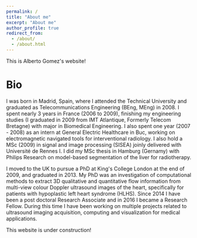 ```yaml
---
permalink: /
title: "About me"
excerpt: "About me"
author_profile: true
redirect_from: 
  - /about/
  - /about.html
---
```


This is Alberto Gomez's website!

Bio
======
I was born in Madrid, Spain, where I attended the Technical University and graduated as Telecommunications Engineering (BEng, MEng) in 2008. I spent nearly 3 years in France (2006 to 2009), finishing my engineering studies (I graduated in 2009 from IMT Atlantique, Formerly Telecom Bretagne) with major in Biomedical Engineering. I also spent one year (2007 - 2008) as an intern at General Electric Healthcare in Buc, working on electromagnetic navigated tools for interventional radiology. I also hold a MSc (2009) in signal and image processing (SISEA) joinly delivered with Université de Rennes I. I did my MSc thesis in Hamburg (Gernamy) with Philips Research on model-based segmentation of the liver for radiotherapy.  

I moved to the UK to pursue a PhD at King's College London at the end of 2009, and graduated in 2013. My PhD was an investigation of computational methods to extract 3D qualitative and quantitative flow information from multi-view colour Doppler ultrasound images of the heart, specifically for patients with hypoplastic left heart syndrome (HLHS). Since 2014 I have been a post doctoral Research Associate and in 2016 I became a Research Fellow. During this time I have been working on multiple projects related to ultrasound imaging acquisition, computing and visualization for medical applications.

This website is under construction!
